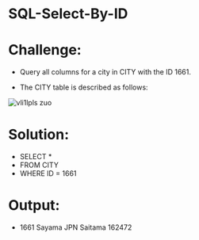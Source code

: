 # SQL-Select-By-ID

# Challenge:
- Query all columns for a city in CITY with the ID 1661.

- The CITY table is described as follows:

![vli1lpls zuo](https://github.com/MarcvWaes/practice-SQL---1/assets/120553175/240d70cc-0219-438f-9769-4aba84526991)

# Solution:
- SELECT *
- FROM CITY
- WHERE ID = 1661

# Output:
- 1661 Sayama JPN Saitama 162472

